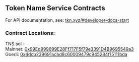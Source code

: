 ## Token Name Service Contracts

For API documentation, see: [tkn.xyz/#developer-docs-start](https://tkn.xyz/#developer-docs-start)

### Contract Locations:  
TNS.sol -   
  Mainnet: [0x99Ed999699E28Ff717F5f79e3391D4B9695549a3](https://etherscan.io/address/0x99Ed999699E28Ff717F5f79e3391D4B9695549a3#code)  
  Goerli: [0x4dcb239691acbd8c60009479c945284f15111bda](https://goerli.etherscan.io/address/0x4dcb239691acbd8c60009479c945284f15111bda#code)
